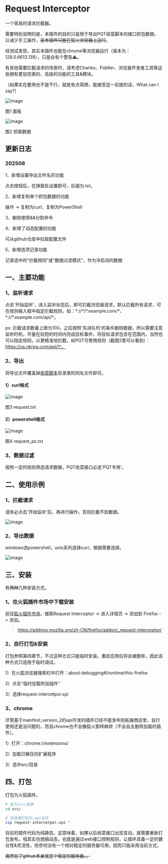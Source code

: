 # Request Interceptor

一个简易的请求拦截器。

需要特别说明的是，本插件的目的只是用于导出PQT收菜脚本的接口抓包数据，以减少手工操作，<del>且本插件只能在狐火浏览器上运行</del>。

经测试发现，其实本插件也能在chrome等浏览器运行（版本为：128.0.6613.138），只是会有个警告⚠️。

有其他需要拦截请求的场景时，请考虑Charles、Fiddler、浏览器开发者工具等这些拥有更加完善的、高级的功能的工具&模块。

（如果实在要用也不是不行，就是有点简陋，能接受这一前提的话，What can I say?）

![image](./static/images/0D4F0EE19DA1B066EA5F57227B0BFB8D.png)

图1 面板

![image](./static/images/9DABF0A3B057872023E490D6D18FF758.png)

图2 抓取数据

## 更新日志

### 202508

1、新增设置导出文件名的功能

点击按钮后，在弹窗处设置即可，后缀为.txt。

2、新增复制单个抓包数据的功能

操作 -> 复制为curl、复制为PowerShell

3、删除使用&&分割命令

4、新增了动态配置的功能

可从github仓库中拉取配置文件

5、新增选项记录功能

记录选中的“拦截规则”或“数据过滤模式”，作为冷启动的数据

## 一、主要功能

### 1、监听请求

点击'开始监听'，进入监听状态后，即可拦截浏览器请求，默认拦截所有请求，可在规则输入框中指定拦截规则，如：\*://\*/\*.example.com/\*、\*://\*.example.com/api/\*。

ps: 拦截请求数量上限为100，之后按照'先进队列'的条件删除数据，所以需要注意监听时机，尽量在较短的时间内完成目标事件，将目标请求包含在范围内，当然也可以指定规则，以更精准地拦截，如PQT可使用规则（截图2里可以看到）：https://us.nkrpg.com/api/\*。

### 2、导出

将导出文件覆盖掉[收菜脚本](https://github.com/errr0l/pqt-claimer)目录里的同名文件即可。

#### 1）curl格式

![image](./static/images/6A43D566AAC52D8CAB63359074D1040C.png)

图3 request.txt

#### 2）powershell格式

![image](./static/images/F2CD51267DE2069EC36B119FD71BD422.png)

图4 request_ps.txt

### 3、数据过滤

按照一定的规则筛选请求数据，PQT收菜接口必选'PQT专用'。

## 二、使用示例

### 1、拦截请求

请务必点击'开始监听'后，再进行操作，否则拦截不到数据。

![image](./static/images/7b5292222c8bda6230f34d47a7e55c82-ezgif.com-video-to-gif-converter.gif)

### 2、导出数据

windows选powershell，unix系列选择curl，根据需要选择。

![image](./static/images/62a42e0357bb58b7d96c788bd8026832-ezgif.com-video-to-gif-converter.gif)

## 三、安装

有<del>两种</del>几种安装方式。

### 1、在火狐插件市场中下载安装

前往[狐火插件市场](https://addons.mozilla.org/zh-CN/firefox/)，搜索Request Interceptor -> 进入详情页 -> 添加到 Firefox -> 添加。

> https://addons.mozilla.org/zh-CN/firefox/addon/_request-interceptor/

### 2、自行打包&安装

打包参照第四章节，不过这种方式只能临时安装，重启应用后将会被删除，因此该种方式只适用于临时调试。

1）在火狐浏览器搜索栏中打开：about:debugging#/runtime/this-firefox

2）点击"临时加载附加组件"

3）选择request-intercetpor.xpi

### 3、chrome

尽管基于manifest_version_2的api开发的插件已经不能发布到拓展商店里，自行使用还是没问题的，而且chrome也不会像狐火那样麻烦（不会自主删除加载的插件）。

1）打开：chrome://extensions/

2）加载已解压的扩展程序

3）选中src/目录

## 四、打包

打包为火狐插件。

```bash
# 进入src/目录
cd src/

# 将资源打包为.xpi文件
zip request-intercetpor.xpi *
```

目前的插件代码为纯静态，这意味着，如果以后收菜接口出现变动，就需要重新打包发布。咱其实也想搞动态，也就是通过web接口控制规则，让插件具备一定的健壮性&灵活性，但奈何没有一个相对稳定的服务器可用，因而只能采用当前方式。

<del>竟然忘了github本身就是个稳定的服务器。。</del>
